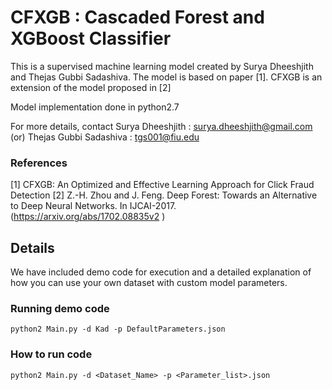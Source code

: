 # CFXGB : Cascaded Forest and XGBoost Classifier

This is a supervised machine learning model created by Surya Dheeshjith and Thejas Gubbi Sadashiva. The model is based on paper [1]. CFXGB is an extension of the model proposed in [2]

Model implementation done in python2.7

For more details, contact Surya Dheeshjith : surya.dheeshjith@gmail.com (or) Thejas Gubbi Sadashiva : tgs001@fiu.edu
                 
### References
[1] CFXGB: An Optimized and Effective Learning Approach for Click Fraud Detection
[2]  Z.-H. Zhou and J. Feng. Deep Forest: Towards an Alternative to Deep Neural Networks.
In IJCAI-2017. (https://arxiv.org/abs/1702.08835v2 )

## Details

We have included demo code for execution and a detailed explanation of how you can use your own dataset with custom model parameters.

### Running demo code

```python2 Main.py -d Kad -p DefaultParameters.json```

### How to run code

```python2 Main.py -d <Dataset_Name> -p <Parameter_list>.json```






